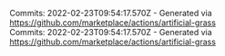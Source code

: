 Commits: 2022-02-23T09:54:17.570Z - Generated via https://github.com/marketplace/actions/artificial-grass
<br>
Commits: 2022-02-23T09:54:17.570Z - Generated via https://github.com/marketplace/actions/artificial-grass
<br>
